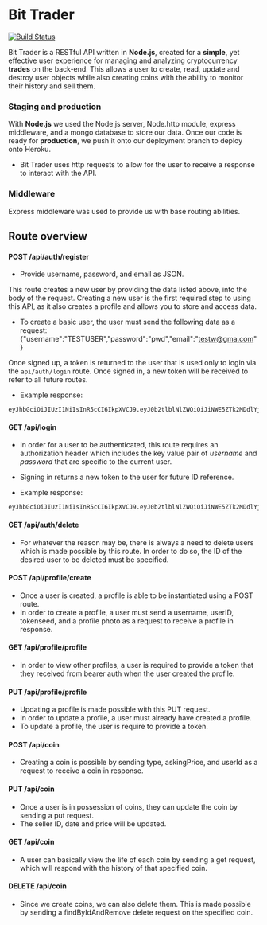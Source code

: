 # Bit Trader

[![Build Status](https://travis-ci.org/ryanturner7/cryptocurrency-trading-client.svg?branch=master)](https://travis-ci.org/ryanturner7/cryptocurrency-trading-client)

Bit Trader is a RESTful API written in **Node.js**, created for a **simple**, yet effective user experience for managing and analyzing cryptocurrency **trades** on the back-end. This allows a user to create, read, update and destroy user objects while also creating coins with the ability to monitor their history and sell them.

### Staging and production

With **Node.js** we used the Node.js server, Node.http module, express middleware, and a mongo database to store our data. Once our code is ready for **production**, we push it onto our deployment branch to deploy onto Heroku.

* Bit Trader uses http requests to allow for the user to receive a response to interact with the API.

### Middleware

Express middleware was used to provide us with base routing abilities.

## Route overview

#### POST /api/auth/register

* Provide username, password, and email as JSON.

This route creates a new user by providing the data listed above, into the body of the request. Creating a new user is the first required step to using this API, as it also creates a profile and allows you to store and access data.

* To create a basic user, the user must send the following data as a request:
{"username":"TESTUSER","password":"pwd","email":"testw@gma.com"}

Once signed up, a token is returned to the user that is used only to login via the ```api/auth/login``` route. Once signed in, a new token will be received to refer to all future routes.

* Example response:
```
eyJhbGciOiJIUzI1NiIsInR5cCI6IkpXVCJ9.eyJ0b2tlblNlZWQiOiJiNWE5ZTk2MDdlYjRkY2JjNjdhNWQzNmU3MThlZGFmNzJmNDlkY2UwNDI1NDJiZDk4MDdkYjdkODBlN2QzMmU3IiwiaWF0IjoxNDk5OTg3Mzg3fQ.jV2OC1hu48YZ3fbAapdMPlvEC_vjNG1LIaIKQ_9b0t
```

#### GET /api/login

* In order for a user to be authenticated, this route requires an authorization header which includes the key value pair of *username* and *password* that are specific to the current user.
* Signing in returns a new token to the user for future ID reference.

* Example response:
```
eyJhbGciOiJIUzI1NiIsInR5cCI6IkpXVCJ9.eyJ0b2tlblNlZWQiOiJiNWE5ZTk2MDdlYjRkY2JjNjdhNWQzNmU3MThlZGFmNzJmNDlkY2UwNDI1NDJiZDk4MDdkYjdkODBlN2QzMmU3IiwiaWF0IjoxNDk5OTg3Mzg3fQ.jV2OC1hu48YZ3fbAapdMPlvEC_vjNG1LIaIKQ_9b0tM
```

#### GET /api/auth/delete

* For whatever the reason may be, there is always a need to delete users which is made possible by this route. In order to do so, the ID of the desired user to be deleted must be specified.

#### POST /api/profile/create

* Once a user is created, a profile is able to be instantiated using a POST route.
* In order to create a profile, a user must send a username, userID, tokenseed, and a profile photo as a request to receive a profile in response.

#### GET /api/profile/profile

* In order to view other profiles, a user is required to provide a token that they received from bearer auth when the user created the profile.

#### PUT /api/profile/profile

* Updating a profile is made possible with this PUT request.
* In order to update a profile, a user must already have created a profile.
* To update a profile, the user is require to provide a token.

#### POST /api/coin

* Creating a coin is possible by sending type, askingPrice, and userId as a request to receive a coin in response.

#### PUT /api/coin

* Once a user is in possession of coins, they can update the coin by sending a put request.
* The seller ID, date and price will be updated.

#### GET /api/coin

* A user can basically view the life of each coin by sending a get request, which will respond with the history of that specified coin.

#### DELETE /api/coin
* Since we create coins, we can also delete them. This is made possible by sending a findByIdAndRemove delete request on the specified coin.
